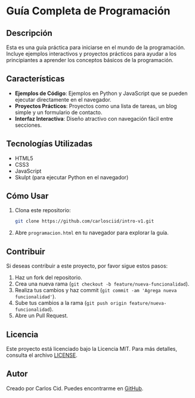 # Guía Completa de Programación

## Descripción

Esta es una guía práctica para iniciarse en el mundo de la programación. Incluye ejemplos interactivos y proyectos prácticos para ayudar a los principiantes a aprender los conceptos básicos de la programación.

## Características

- **Ejemplos de Código**: Ejemplos en Python y JavaScript que se pueden ejecutar directamente en el navegador.
- **Proyectos Prácticos**: Proyectos como una lista de tareas, un blog simple y un formulario de contacto.
- **Interfaz Interactiva**: Diseño atractivo con navegación fácil entre secciones.

## Tecnologías Utilizadas

- HTML5
- CSS3
- JavaScript
- Skulpt (para ejecutar Python en el navegador)

## Cómo Usar

1. Clona este repositorio:
   ```bash
   git clone https://github.com/carlosciid/intro-v1.git
   ```

2. Abre `programacion.html` en tu navegador para explorar la guía.

## Contribuir

Si deseas contribuir a este proyecto, por favor sigue estos pasos:

1. Haz un fork del repositorio.
2. Crea una nueva rama (`git checkout -b feature/nueva-funcionalidad`).
3. Realiza tus cambios y haz commit (`git commit -am 'Agrega nueva funcionalidad'`).
4. Sube tus cambios a la rama (`git push origin feature/nueva-funcionalidad`).
5. Abre un Pull Request.

## Licencia

Este proyecto está licenciado bajo la Licencia MIT. Para más detalles, consulta el archivo [LICENSE](https://opensource.org/licenses/MIT).

## Autor

Creado por Carlos Cid. Puedes encontrarme en [GitHub](https://github.com/carlosciid). 
